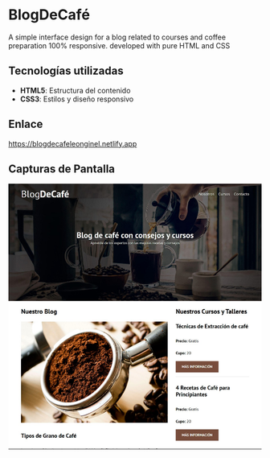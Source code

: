 # BlogDeCafé
A simple interface design for a blog related to courses and coffee preparation 100% responsive. developed with pure HTML and CSS

## Tecnologías utilizadas
- **HTML5**: Estructura del contenido
- **CSS3**: Estilos y diseño responsivo

## Enlace
https://blogdecafeleonginel.netlify.app

## Capturas de Pantalla
![Captura de la aplicación](img/BlogDeCafe.jpg)
